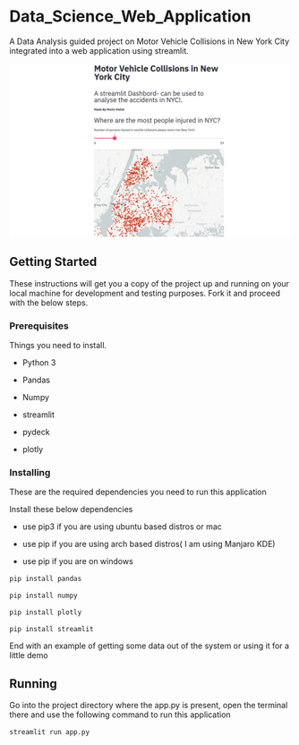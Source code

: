 # Data_Science_Web_Application
A Data Analysis guided project on Motor Vehicle Collisions in New York City integrated into a web application using streamlit.


![alt text](https://github.com/Mario-Vishal/Data_Science_Web_Application/blob/master/image.png?raw=true)


## Getting Started

These instructions will get you a copy of the project up and running on your local machine for development and testing purposes. Fork it and proceed with the below steps.

### Prerequisites

 Things you need to install.

- Python 3

- Pandas

- Numpy

- streamlit

- pydeck

- plotly

### Installing

These are the required dependencies you need to run this application

Install these below dependencies 

- use pip3 if you are using ubuntu based distros or mac

- use pip if you are using arch based distros( I am using Manjaro KDE)

- use pip if you are on windows

```
pip install pandas
```
```
pip install numpy
```
```
pip install plotly
```
```
pip install streamlit
```

End with an example of getting some data out of the system or using it for a little demo

## Running

Go into the project directory where the app.py is present, open the terminal there and use the following command to run this application

```
streamlit run app.py
```





